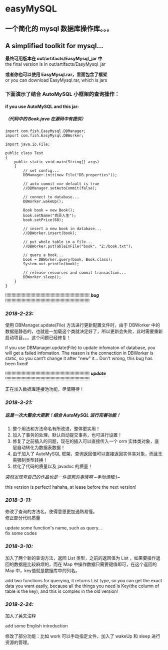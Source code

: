 # easyMySQL
## 一个简化的 mysql 数据库操作库。。。                                                                                     
## A simplified toolkit for mysql...


**最终可用版本在 out/artifacts/EasyMysql_jar 中**<br/>
the final version is in out/artifacts/EasyMysql_jar


**或者你也可以使用 EasyMysql.rar，里面包含了框架**<br/>
or you can download EasyMysql.rar, which is jars

### 下面演示了结合 AutoMySQL 小框架的查询操作：
#### if you use AutoMySQL and this jar:
##### （代码中的 Book.java 在源码中有提供）
    import com.fish.EasyMysql.DBManager;
    import com.fish.EasyMysql.DBWorker;
    
    import java.io.File;
    
    public class Test
    {
        public static void main(String[] args)
        {
            // set config...
            DBManager.init(new File("DB.properties"));
    
            // auto commit ==> default is true
            //DBManager.setAutoCommit(false);
    
            // connect to database...
            DBWorker.wakeUp();
    
            Book book = new Book();
            book.setName("奇异人生");
            book.setPrice(68);
    
            // insert a new book in database...
            //DBWorker.insert(book);
    
            // put whole table in a file...
            //DBWorker.putTableInFile("book", "Z:/book.txt");
    
            // query a book...
            book = DBWorker.query(book, Book.class);
            System.out.println(book);
    
            // release resources and commit transaction...
            DBWorker.sleep();
        }
    }


!!!!!!!!!!!!!!!!!!!!!!!!!!!!!!!!!!!!!!!!!!!!!!!!!!!!!!!!!!!!!!!!!!! ***bug*** !!!!!!!!!!!!!!!!!!!!!!!!!!!!!!!!!!!!!!!!!!!!!!!!!!!!!!!!!!!!!!!!!!!

### *2018-2-23:*<br/>
使用 DBManager.update(File) 方法进行更新配置文件时，由于 DBWorker 中的数据是静态的，也就是一加载这个类就决定好了，所以更新会失败，此时需要重新启动项目。。。这个问题已经修复！<br/>

if you use DBManager.update(File) to update infomaton of database, you will get a failed infomation. The reason is the connection in DBWorker is static, so you cant't change it after "new" it... Don't wrong, this bug has been fixed!<br/>



!!!!!!!!!!!!!!!!!!!!!!!!!!!!!!!!!!!!!!!!!!!!!!!!!!!!!!!!!!!!!!!!!!! ***update*** !!!!!!!!!!!!!!!!!!!!!!!!!!!!!!!!!!!!!!!!!!!!!!!!!!!!!!!!!!!!!!!!!!!

正在加入数据库连接池功能，尽情期待！

### *2018-3-21:*<br/>
##### 这是一次大整合大更新！结合 AutoMySQL 进行完善功能！<br/>
1. 整个用法和方法命名有所改进，整体更实用！<br/>
2. 加入了事务的处理，默认自动提交事务，也可进行设置！<br/>
3. 修复了之前插入的问题，现在的插入可以直接传入一个 orm 实体类对象，底层自动转化为数据表数据！<br/>
4. 由于加入了 AutoMySQL 框架，查询返回值可以直接返回实体类对象，而且无需强制类型转换！<br/>
5. 优化了代码的质量以及 javadoc 的质量！<br/>

*突然发现夸自己的作品也是一件很累的事情啊 ~手动滑稽:)~*<br/>

this version is perfect! hahaha, at lease before the next version!<br/>



### *2018-3-11:*<br/>
修改了查询的方法名，使得意思更加通熟易懂。<br/>
修正部分代码质量<br/>

update some function's name, such as query...<br/>
fix some codes<br/>


### *2018-3-10:*<br/>
加入了两个新的查询方法，返回 List<Map> 类型，之前的返回值为 List<String> ，如果要操作返回的数据是比较麻烦的，而在 Map 中操作数据只需要键值即可，在这个返回的 Map 中，key值就是数据库中的列名。<br/>
  
add two functions for querying, it returns List<Map> type, so you can get the exact data you want easily, because all the things you need is Key(the column of table is the key), and this is complex in the old version!<br/>


### *2018-2-24:*<br/> 
加入了英文注释<br/>

add some English introduction<br/>     


修改了部分功能：比如 work 可以手动指定文件，加入了 wakeUp 和 sleep 进行资源的管理。<br/>
